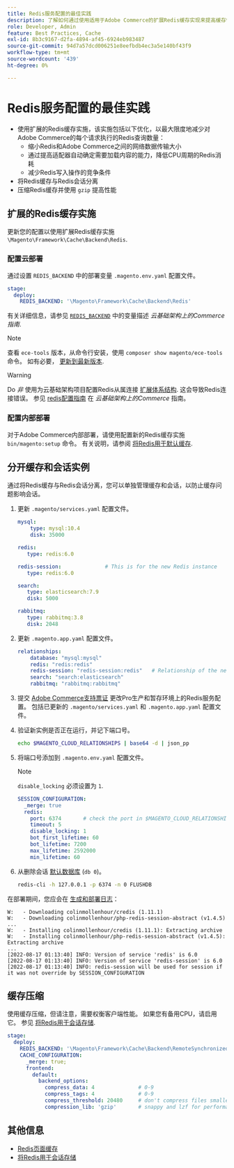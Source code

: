 ```yaml
---
title: Redis服务配置的最佳实践
description: 了解如何通过使用适用于Adobe Commerce的扩展Redis缓存实现来提高缓存性能。
role: Developer, Admin
feature: Best Practices, Cache
exl-id: 8b3c9167-d2fa-4894-af45-6924eb983487
source-git-commit: 94d7a57dcd006251e8eefbdb4ec3a5e140bf43f9
workflow-type: tm+mt
source-wordcount: '439'
ht-degree: 0%

---
```


# Redis服务配置的最佳实践

- 使用扩展的Redis缓存实施，该实施包括以下优化，以最大限度地减少对Adobe Commerce的每个请求执行的Redis查询数量：
   - 缩小Redis和Adobe Commerce之间的网络数据传输大小
   - 通过提高适配器自动确定需要加载内容的能力，降低CPU周期的Redis消耗
   - 减少Redis写入操作的竞争条件
- 将Redis缓存与Redis会话分离
- 压缩Redis缓存并使用 `gzip` 提高性能

## 扩展的Redis缓存实施

更新您的配置以使用扩展Redis缓存实施 `\Magento\Framework\Cache\Backend\Redis`.

### 配置云部署

通过设置 `REDIS_BACKEND` 中的部署变量 `.magento.env.yaml` 配置文件。

```yaml
stage:
  deploy:
    REDIS_BACKEND: '\Magento\Framework\Cache\Backend\Redis'
```

有关详细信息，请参见 [`REDIS_BACKEND`](https://experienceleague.adobe.com/docs/commerce-cloud-service/user-guide/configure/env/stage/variables-deploy.html#redis_backend) 中的变量描述 _云基础架构上的Commerce指南_.

>[!NOTE]
>
> 查看 `ece-tools` 版本，从命令行安装，使用 `composer show magento/ece-tools` 命令。 如有必要， [更新到最新版本](https://experienceleague.adobe.com/docs/commerce-cloud-service/user-guide/dev-tools/ece-tools/update-package.html).

>[!WARNING]
>
>Do _非_ 使用为云基础架构项目配置Redis从属连接 [扩展体系结构](https://experienceleague.adobe.com/docs/commerce-cloud-service/user-guide/architecture/scaled-architecture.html). 这会导致Redis连接错误。 参见 [redis配置指南](https://experienceleague.adobe.com/docs/commerce-cloud-service/user-guide/configure/env/stage/variables-deploy.html#redis_use_slave_connection) 在 _云基础架构上的Commerce_ 指南。

### 配置内部部署

对于Adobe Commerce内部部署，请使用配置新的Redis缓存实施 `bin/magento:setup` 命令。 有关说明，请参阅 [将Redis用于默认缓存](../../../configuration/cache/redis-pg-cache.md#configure-redis-page-caching).

## 分开缓存和会话实例

通过将Redis缓存与Redis会话分离，您可以单独管理缓存和会话，以防止缓存问题影响会话。

1. 更新 `.magento/services.yaml` 配置文件。

   ```yaml
   mysql:
       type: mysql:10.4
       disk: 35000
   
   redis:
      type: redis:6.0
   
   redis-session:              # This is for the new Redis instance
      type: redis:6.0
   
   search:
      type: elasticsearch:7.9
      disk: 5000
   
   rabbitmq:
      type: rabbitmq:3.8
      disk: 2048
   ```

1. 更新 `.magento.app.yaml` 配置文件。

   ```yaml
   relationships:
       database: "mysql:mysql"
       redis: "redis:redis"
       redis-session: "redis-session:redis"   # Relationship of the new Redis instance
       search: "search:elasticsearch"
       rabbitmq: "rabbitmq:rabbitmq"
   ```

1. 提交 [Adobe Commerce支持票证](https://experienceleague.adobe.com/docs/commerce-knowledge-base/kb/help-center-guide/magento-help-center-user-guide.html#submit-ticket) 更改Pro生产和暂存环境上的Redis服务配置。 包括已更新的 `.magento/services.yaml` 和 `.magento.app.yaml` 配置文件。

1. 验证新实例是否正在运行，并记下端口号。

   ```bash
   echo $MAGENTO_CLOUD_RELATIONSHIPS | base64 -d | json_pp
   ```

1. 将端口号添加到 `.magento.env.yaml` 配置文件。

   >[!NOTE]
   >`disable_locking` 必须设置为 `1`.
   >   

   ```yaml
   SESSION_CONFIGURATION:
     _merge: true
     redis:
       port: 6374       # check the port in $MAGENTO_CLOUD_RELATIONSHIPS
       timeout: 5
       disable_locking: 1
       bot_first_lifetime: 60
       bot_lifetime: 7200
       max_lifetime: 2592000
       min_lifetime: 60
   ```

1. 从删除会话 [默认数据库](../../../configuration/cache/redis-pg-cache.md) (`db 0`)。

   ```bash
   redis-cli -h 127.0.0.1 -p 6374 -n 0 FLUSHDB
   ```

在部署期间，您应会在 [生成和部署日志](https://experienceleague.adobe.com/docs/commerce-cloud-service/user-guide/develop/test/log-locations.html#build-and-deploy-logs)：

```terminal
W:   - Downloading colinmollenhour/credis (1.11.1)
W:   - Downloading colinmollenhour/php-redis-session-abstract (v1.4.5)
...
W:   - Installing colinmollenhour/credis (1.11.1): Extracting archive
W:   - Installing colinmollenhour/php-redis-session-abstract (v1.4.5): Extracting archive
...
[2022-08-17 01:13:40] INFO: Version of service 'redis' is 6.0
[2022-08-17 01:13:40] INFO: Version of service 'redis-session' is 6.0
[2022-08-17 01:13:40] INFO: redis-session will be used for session if it was not override by SESSION_CONFIGURATION
```

## 缓存压缩

使用缓存压缩，但请注意，需要权衡客户端性能。 如果您有备用CPU，请启用它。 参见 [将Redis用于会话存储](../../../configuration/cache/redis-session.md).

```yaml
stage:
  deploy:
    REDIS_BACKEND: '\Magento\Framework\Cache\Backend\RemoteSynchronizedCache'
    CACHE_CONFIGURATION:
      _merge: true;
      frontend:
        default:
          backend_options:
            compress_data: 4              # 0-9
            compress_tags: 4              # 0-9
            compress_threshold: 20480     # don't compress files smaller than this value
            compression_lib: 'gzip'       # snappy and lzf for performance, gzip for high compression (~69%)
```

## 其他信息

- [Redis页面缓存](../../../configuration/cache/redis-pg-cache.md)
- [将Redis用于会话存储](../../../configuration/cache/redis-session.md)
